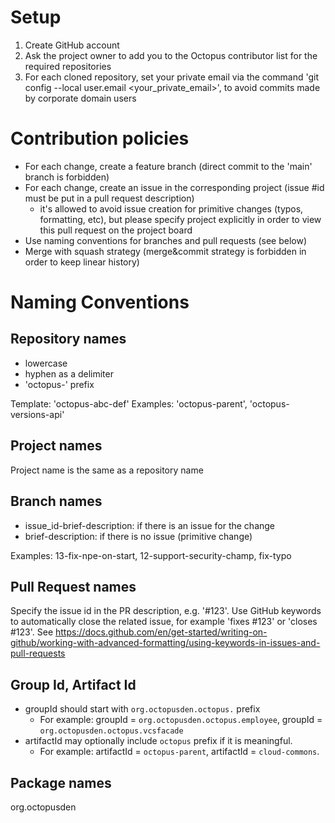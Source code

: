 # Setup

1. Create GitHub account
2. Ask the project owner to add you to the Octopus contributor list for the required repositories
3. For each cloned repository, set your private email via the command 'git config --local user.email <your_private_email>', to avoid commits made by corporate domain users

# Contribution policies

- For each change, create a feature branch (direct commit to the 'main' branch is forbidden)
- For each change, create an issue in the corresponding project (issue #id must be put in a pull request description)
  - it's allowed to avoid issue creation for primitive changes (typos, formatting, etc), but please specify project explicitly in order to view this pull request on the project board
- Use naming conventions for branches and pull requests (see below)
- Merge with squash strategy (merge&commit strategy is forbidden in order to keep linear history)

# Naming Conventions

## Repository names

- lowercase
- hyphen as a delimiter
- 'octopus-' prefix

Template: 'octopus-abc-def'
Examples: 'octopus-parent', 'octopus-versions-api'

## Project names

Project name is the same as a repository name

## Branch names

- issue_id-brief-description: if there is an issue for the change
- brief-description: if there is no issue (primitive change)

Examples: 13-fix-npe-on-start, 12-support-security-champ, fix-typo

## Pull Request names

Specify the issue id in the PR description, e.g. '#123'. 
Use GitHub keywords to automatically close the related issue, for example 'fixes #123' or 'closes #123'. See https://docs.github.com/en/get-started/writing-on-github/working-with-advanced-formatting/using-keywords-in-issues-and-pull-requests

## Group Id, Artifact Id

- groupId should start with `org.octopusden.octopus.` prefix
  - For example: groupId = `org.octopusden.octopus.employee`, groupId = `org.octopusden.octopus.vcsfacade`
- artifactId may optionally include `octopus` prefix if it is meaningful.
  - For example: artifactId = `octopus-parent`, artifactId = `cloud-commons`.

## Package names

org.octopusden
